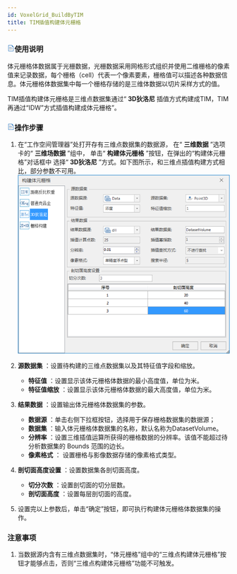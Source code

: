 ```yaml
---
id: VoxelGrid_BuildByTIM
title: TIM插值构建体元栅格
---
```

### ![](../../../img/read.gif)使用说明

体元栅格体数据属于光栅数据，光栅数据采用网格形式组织并使用二维栅格的像素值来记录数据，每个栅格（cell）代表一个像素要素，栅格值可以描述各种数据信息。体元栅格体数据集中每一个栅格存储的是三维体数据以切片采样方式的值。

TIM插值构建体元栅格是三维点数据集通过“ **3D狄洛尼** 插值方式构建成TIM，TIM再通过“IDW”方式插值构建成体元栅格”。

### ![](../../../img/read.gif)操作步骤

  1. 在“工作空间管理器”处打开存有三维点数据集的数据源， 在“ **三维数据** ”选项卡的“ **三维场数据** ”组中， 单击“ **构建体元栅格** ”按钮，在弹出的“构建体元栅格”对话框中 选择“ **3D狄洛尼** ”方式。如下图所示，和三维点插值构建方式相比，部分参数不可用。
![](../img/VoxelGrid_Delaunay.png)  
 
  2. **源数据集** ：设置待构建的三维点数据集以及其特征值字段和缩放。 
      * **特征值** ：设置显示该体元栅格体数据的最小高度值，单位为米。
      * **特征值缩放** ：设置显示该体元栅格体数据的最大高度值，单位为米。 
  3. **结果数据** ：设置输出体元栅格体数据集的参数。 
      * **数据源** ：单击右侧下拉框按钮，选择用于保存栅格数据集的数据源；
      * **数据集** ：输入体元栅格体数据集的名称，默认名称为DatasetVolume。 
      * **分辨率** ：设置三维插值运算所获得的栅格数据的分辨率。该值不能超过待分析数据集的 Bounds 范围的边长。 
      * **像素格式** ： 设置栅格与影像数据存储的像素格式类型。
  4. **剖切面高度设置** ：设置数据集各剖切面高度。 
      * **切分次数** ：设置剖切面的切分层数。
      * **剖切面高度** ：设置每层剖切面的高度。 
  5. 设置完以上参数后，单击“确定”按钮，即可执行构建体元栅格体数据集的操作。

### 注意事项

  1.  当数据源内含有三维点数据集时，“体元栅格”组中的“三维点构建体元栅格”按钮才能够点击，否则“三维点构建体元栅格”功能不可触发。



